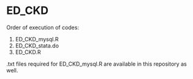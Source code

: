 # ED_CKD

Order of execution of codes:
1. ED_CKD_mysql.R
2. ED_CKD_stata.do
3. ED_CKD.R

.txt files required for ED_CKD_mysql.R are available in this repository as well.

